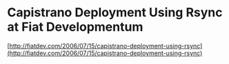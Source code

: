 <!--
id: 24506361
link: http://tumblr.atmos.org/post/24506361/capistrano-deployment-using-rsync-at-fiat
slug: capistrano-deployment-using-rsync-at-fiat
date: Wed Jan 23 2008 18:00:30 GMT-0800 (PST)
publish: 2008-01-023
tags: 
title:  Capistrano Deployment Using Rsync  at  Fiat Developmentum
-->


 Capistrano Deployment Using Rsync  at  Fiat Developmentum
==========================================================

[http://fiatdev.com/2006/07/15/capistrano-deployment-using-rsync](http://fiatdev.com/2006/07/15/capistrano-deployment-using-rsync)

